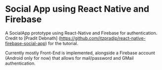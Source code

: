 # Social App using React Native and Firebase

A SocialApp prototype using React-Native and Firebase for authentication. Credit to [Pradit Debnath] (https://github.com/itzpradip/react-native-firebase-social-app) for the tutorial.

Currently mostly Front-End is implemented, alongside a Firebase account (Android only for now) that allows for mail/password and GMail authentication.
